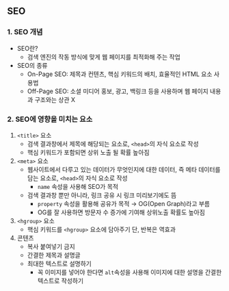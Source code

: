 ## **SEO**
### 1. SEO 개념
- SEO란?
  - 검색 엔진의 작동 방식에 맞게 웹 페이지를 최적화해 주는 작업
- SEO의 종류
  - On-Page SEO: 제목과 컨텐츠, 핵심 키워드의 배치, 효율적인 HTML 요소 사용법
  - Off-Page SEO: 소셜 미디어 홍보, 광고, 백링크 등을 사용하며 웹 페이지 내용과 구조와는 상관 X

### 2. SEO에 영향을 미치는 요소
1. `<title>` 요소
   - 검색 결과창에서 제목에 해당되는 요소로, `<head>`의 자식 요소로 작성
   - 핵심 키워드가 포함되면 상위 노출 될 확률 높아짐
2. `<meta>` 요소
   - 웹사이트에서 다루고 있는 데이터가 무엇인지에 대한 데이터, 즉 메타 데이터를 담는 요소로, `<head>`의 자식 요소로 작성
     - `name` 속성을 사용해 SEO가 목적
   - 검색 결과창 뿐만 아니라, 링크 공유 시 링크 미리보기에도 뜸
     - `property` 속성을 활용해 공유가 목적 → OG(Open Graph)라고 부름
     - OG를 잘 사용하면 방문자 수 증가에 기여해 상위노출 확률도 높아짐
3. `<hgroup>` 요소
   - 핵심 키워드를 `<hgroup>` 요소에 담아주기 단, 반복은 역효과
4. 콘텐츠
   - 복사 붙여넣기 금지
   - 간결한 제목과 설명글
   - 최대한 텍스트로 설명하기
     - 꼭 이미지를 넣어야 한다면 `alt`속성을 사용해 이미지에 대한 설명을 간결한 텍스트로 작성하기